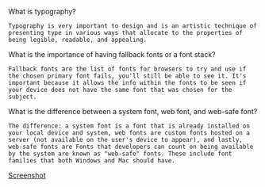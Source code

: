 What is typography?

    Typography is very important to design and is an artistic technique of presenting type in various ways that allocate to the properties of being legible, readable, and appealing.


What is the importance of having fallback fonts or a font stack?

    Fallback fonts are the list of fonts for browsers to try and use if the chosen primary font fails, you'll still be able to see it. It's important because it allows the info within the fonts to be seen if your device does not have the same font that was chosen for the subject.

What is the difference between a system font, web font, and web-safe font?

    The difference: a system font is a font that is already installed on your local device and system, web fonts are custom fonts hosted on a server (not available on the user's device to appear), and lastly, web-safe fonts are Fonts that developers can count on being available by the system are known as "web-safe" fonts. These include font families that both Windows and Mac should have.

[Screenshot](images/Screenshot.png)
